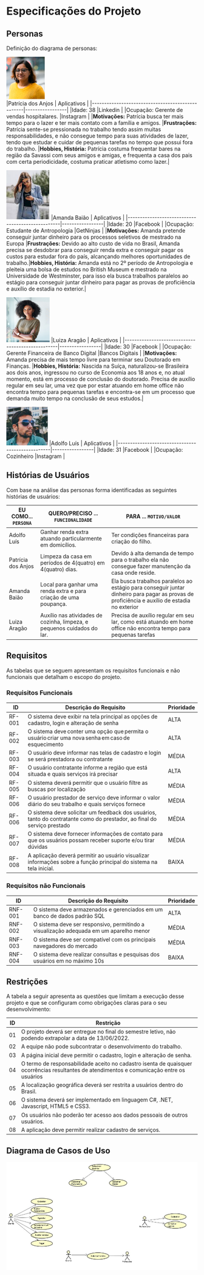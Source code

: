 # Especificações do Projeto

## Personas

Definição do diagrama de personas:

![Patrícia dos Anjos](img/patricia.png)           
|Patrícia dos Anjos                                | Aplicativos     |
|--------------------------------------------------|-----------------|
|Idade: 38                                         |Linkedin         |
|Ocupação: Gerente de vendas hospitalares.         |Instagram        |
|**Motivações:** Patrícia busca ter mais tempo para o lazer e ter mais contato com a família e amigos. |**Frustrações:** Patrícia sente-se pressionada no trabalho tendo assim muitas responsabilidades, e não consegue tempo para suas atividades de lazer, tendo que estudar e cuidar de pequenas tarefas no tempo que possui fora do trabalho. 
|**Hobbies, História:**	Patrícia costuma frequentar bares na região da Savassi com seus amigos e amigas, e frequenta a casa dos pais com certa periodicidade, costuma praticar atletismo como lazer.|


![Amanda Baião](img/amanda.png)
|Amanda Baião                                      | Aplicativos     |
|--------------------------------------------------|-----------------|
|Idade: 20                                         |Facebook         |
|Ocupação: Estudante de Antropologia               |GetNinjas        |
|**Motivações:** Amanda pretende conseguir juntar dinheiro para os processos seletivos de mestrado na Europa  |**Frustrações:** Devido ao alto custo de vida no Brasil, Amanda precisa se desdobrar para conseguir renda extra e conseguir pagar os custos para estudar fora do país, alcançando melhores oportunidades de trabalho.|**Hobbies, História:** Amanda está no 2º período de Antropologia e pleiteia uma bolsa de estudos no British Museum e mestrado na Universidade de Westminster, para isso ela busca trabalhos paralelos ao estágio para conseguir juntar dinheiro para pagar as provas de proficiência e auxílio de estadia no exterior.| 

![Luiza Aragão](img/luiza.png) 
|Luiza Aragão                                      | Aplicativos     |
|--------------------------------------------------|-----------------|
|Idade: 30                                         |Facebook         |
|Ocupação: Gerente Financeira de Banco Digital     |Bancos Digitais  |
|**Motivações:** Amanda precisa de mais tempo livre para terminar seu Doutorado em Finanças. |**Hobbies, História:** Nascida na Suíça, naturalizou-se Brasileira aos dois anos, ingressou no curso de Economia aos 18 anos e, no atual momento, está em processo de conclusão do doutorado. Precisa de auxílio regular em seu lar, uma vez que por estar atuando em home office não encontra tempo para pequenas tarefas e encontra-se em um processo que demanda muito tempo na conclusão de seus estudos.| 

![Adolfo Luís](img/adolfo.png) 
|Adolfo Luís                                       | Aplicativos     |
|--------------------------------------------------|-----------------|
|Idade: 31                                         |Facebook         |
|Ocupação: Cozinheiro                              |Instagram        |



## Histórias de Usuários

Com base na análise das personas forma identificadas as seguintes histórias de usuários:

|EU COMO... `PERSONA`| QUERO/PRECISO ... `FUNCIONALIDADE` |PARA ... `MOTIVO/VALOR`                 |
|--------------------|------------------------------------|----------------------------------------|
|Adolfo Luís   | Ganhar renda extra atuando particularmente em domicílios.            | Ter condições financeiras para criação do filho.               |
|Patrícia dos Anjos        | Limpeza da casa em períodos de 4(quatro) em 4(quatro) dias.                  | Devido à alta demanda de tempo para o trabalho ela não consegue fazer manutenção da casa onde reside.  |
|Amanda Baião |Local para ganhar uma renda extra e para criação de uma poupança. |Ela busca trabalhos paralelos ao estágio para conseguir juntar dinheiro para pagar as provas de proficiência e auxílio de estadia no exterior|
|Luiza Aragão |Auxílio nas atividades de cozinha, limpeza, e pequenos cuidados do lar. |Precisa de auxílio regular em seu lar, como está atuando em home office não encontra tempo para pequenas tarefas |

## Requisitos

As tabelas que se seguem apresentam os requisitos funcionais e não funcionais que detalham o escopo do projeto.

### Requisitos Funcionais

|ID    | Descrição do Requisito  | Prioridade |
|------|-----------------------------------------|----|
|RF-001| O sistema deve exibir na tela principal as opções de cadastro, login e alteração de senha  | ALTA | 
|RF-002| O sistema deve conter uma opção que permita o usuário criar uma nova senha em caso de esquecimento  | ALTA |
|RF-003| O usuário deve informar nas telas de cadastro e login se será prestadora ou contratante   | MÉDIA |
|RF-004| O usuário contratante informe a região que está situada e quais serviços irá precisar    | ALTA |
RF-005| O sistema deverá permitir que o usuário filtre as buscas por localização | MÉDIA|
|RF-006| O usuário prestador de serviço deve informar o valor diário do seu trabalho e quais serviços fornece    | MÉDIA |
|RF-006| O sistema deve solicitar um feedback dos usuários, tanto do contratante como do prestador, ao final do serviço prestado   | MÉDIA |
|RF-007| O sistema deve fornecer informações de contato para que os usuários possam receber suporte e/ou tirar dúvidas   | MÉDIA |
|RF-008| A aplicação deverá permitir ao usuário visualizar informações sobre a função principal do sistema na tela inicial. | BAIXA |

### Requisitos não Funcionais

|ID     | Descrição do Requisito  |Prioridade |
|-------|-------------------------|----|
|RNF-001| O sistema deve armazenados e gerenciados em um banco de dados padrão SQL | ALTA |
|RNF-002| O sistema deve ser responsivo, permitindo a visualização adequada em um aparelho menor  | MÉDIA | 
|RNF-003| O sistema deve ser compatível com os principais navegadores do mercado  |  MÉDIA | 
|RNF-004| O sistema deve realizar consultas e pesquisas dos usuários em no máximo 10s | BAIXA |


## Restrições

A tabela a seguir apresenta as questões que limitam a execução desse projeto e que se configuram como obrigações claras para o seu desenvolvimento: 

|ID| Restrição                                             |
|--|-------------------------------------------------------|
|01| O projeto deverá ser entregue no final do semestre letivo, não podendo extrapolar a data de 13/06/2022.  |
|02| A equipe não pode subcontratar o desenvolvimento do trabalho.         |
|03| A página inicial deve permitir o cadastro, login e alteração de senha. |
|04| O termo de responsabilidade aceito no cadastro isenta de quaisquer ocorrências resultantes de atendimentos e comunicação entre os usuários |
|05| A localização geográfica deverá ser restrita a usuários dentro do Brasil. |
|06| O sistema deverá ser implementado em linguagem C#, .NET, Javascript, HTML5 e CSS3. |
|07| Os usuários não poderão ter acesso aos dados pessoais de outros usuários. |
|08| A aplicação deve permitir realizar cadastro de serviços. |


## Diagrama de Casos de Uso

![Diagrama de Casos de Uso](img/DCASOSDEUSO.png)
